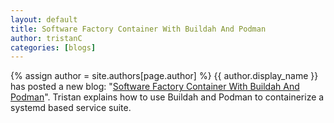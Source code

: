 ```yaml
---
layout: default
title: Software Factory Container With Buildah And Podman
author: tristanC
categories: [blogs]
---
```

{% assign author = site.authors[page.author] %}
{{ author.display_name }} has posted a new blog: "[Software Factory Container With Buildah And Podman](https://www.softwarefactory-project.io/software-factory-container-with-buildah-and-podman.html)".
Tristan explains how to use Buildah and Podman to containerize a systemd based service suite.
